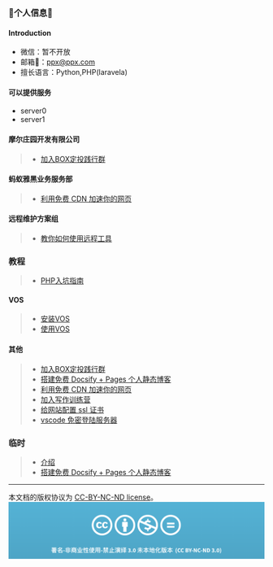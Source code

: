 
### 👋个人信息👋


#### Introduction
- 微信：暂不开放
- 邮箱📮：ppx@ppx.com
- 擅长语言：Python,PHP(laravela)


#### 可以提供服务
- server0
- server1


#### 摩尔庄园开发有限公司
> * [加入BOX定投践行群](jian-xing-qun/README.md)

#### 蚂蚁雅黑业务服务部
> * [利用免费 CDN 加速你的网页](speedup-web/speedup-web.md)

#### 远程维护方案组
> * [教你如何使用远程工具](markdown_note/md_teach/yuan-cheng.md)

### 教程

> * [PHP入坑指南](markdown_note/md_php/index.md)

#### VOS

> * [安装VOS](markdown_note/md_voip/vos_install.md)
> * [使用VOS](markdown_note/md_voip/vos_use.md)

#### 其他

> * [加入BOX定投践行群](jian-xing-qun/README.md)
> * [搭建免费 Docsify + Pages 个人静态博客](new-blog/README.md)
> * [利用免费 CDN 加速你的网页](speedup-web/speedup-web.md)
> * [加入写作训练营](write-camp/README.md)
> * [给网站配置 ssl 证书](ssl-ngnix/README.md)
> * [vscode 免密登陆服务器](vscode-ssh/vscode-ssh.md)

### 临时

> * [介绍](md_test/jie-shao.md)
> * [搭建免费 Docsify + Pages 个人静态博客](new-blog/README.md)






-----

本文档的版权协议为 [CC-BY-NC-ND license](https://creativecommons.org/licenses/by-nc-nd/3.0/deed.zh)。
![CC-BY-NC-ND](images/CC-BY-NC-ND.png?raw=true)
